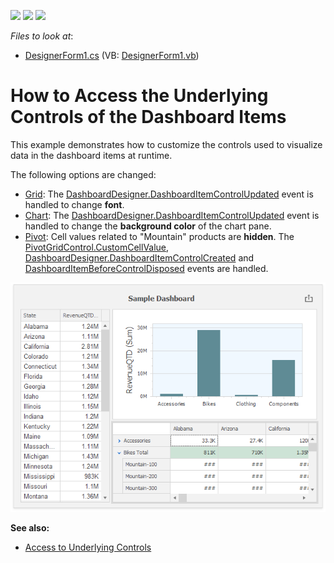<!-- default badges list -->
![](https://img.shields.io/endpoint?url=https://codecentral.devexpress.com/api/v1/VersionRange/196571515/19.1.4%2B)
[![](https://img.shields.io/badge/Open_in_DevExpress_Support_Center-FF7200?style=flat-square&logo=DevExpress&logoColor=white)](https://supportcenter.devexpress.com/ticket/details/T828610)
[![](https://img.shields.io/badge/📖_How_to_use_DevExpress_Examples-e9f6fc?style=flat-square)](https://docs.devexpress.com/GeneralInformation/403183)
<!-- default badges end -->

*Files to look at*:

* [DesignerForm1.cs](./CS/DashboardDesigner_ControlAccess/DesignerForm1.cs) (VB: [DesignerForm1.vb](./VB/DashboardDesigner_ControlAccess/DesignerForm1.vb))

# How to Access the Underlying Controls of the Dashboard Items


This example demonstrates how to customize the controls used to visualize data in the dashboard items at runtime.

The following options are changed:

* [Grid](https://docs.devexpress.com/Dashboard/15150): The [DashboardDesigner.DashboardItemControlUpdated](https://docs.devexpress.com/Dashboard/DevExpress.DashboardWin.DashboardDesigner.DashboardItemControlUpdated) event is handled to change **font**.
* [Chart](https://docs.devexpress.com/Dashboard/14719): The [DashboardDesigner.DashboardItemControlUpdated](https://docs.devexpress.com/Dashboard/DevExpress.DashboardWin.DashboardDesigner.DashboardItemControlUpdated) event is handled to change the **background color** of the chart pane.
* [Pivot](https://docs.devexpress.com/Dashboard/15266): Cell values related to "Mountain" products are **hidden**. The [PivotGridControl.CustomCellValue](https://docs.devexpress.com/WindowsForms/DevExpress.XtraPivotGrid.PivotGridControl.CustomCellValue), [DashboardDesigner.DashboardItemControlCreated](https://docs.devexpress.com/Dashboard/DevExpress.DashboardWin.DashboardDesigner.DashboardItemControlCreated) and [DashboardItemBeforeControlDisposed](https://docs.devexpress.com/Dashboard/DevExpress.DashboardWin.DashboardDesigner.DashboardItemBeforeControlDisposed) events are handled.

![screenshot](/images/screenshot.png)

**See also:**

- [Access to Underlying Controls](https://docs.devexpress.com/Dashboard/401095/)
